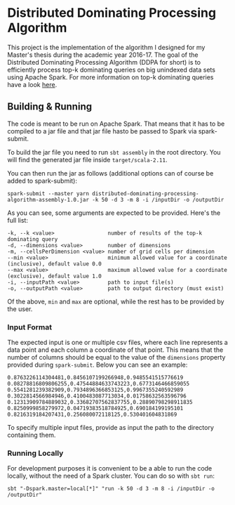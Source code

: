 # Distributed Dominating Processing Algorithm
This project is the implementation of the algorithm I designed for my Master's
thesis during the academic year 2016-17. The goal of the Distributed Dominating
Processing Algorithm (DDPA for short) is to efficiently process top-k dominating
queries on big unindexed data sets using Apache Spark. For more information on
top-k dominating queries have a look [here](http://www4.comp.polyu.edu.hk/~csmlyiu/journal/vldbj_kdom.pdf).

## Building & Running
The code is meant to be run on Apache Spark. That means that it has to be
compiled to a jar file and that jar file hasto be passed to Spark via
spark-submit.

To build the jar file you need to run `sbt assembly` in the root directory. You
will find the generated jar file inside `target/scala-2.11`.

You can then run the jar as follows (additional options can of course be added
to spark-submit):
```
spark-submit --master yarn distributed-dominating-processing-algorithm-assembly-1.0.jar -k 50 -d 3 -m 8 -i /inputDir -o /outputDir
```

As you can see, some arguments are expected to be provided. Here's the full list:
```
-k, --k <value>                 number of results of the top-k dominating query
-d, --dimensions <value>        number of dimensions
-m, --cellsPerDimension <value> number of grid cells per dimension
--min <value>                   minimum allowed value for a coordinate (inclusive), default value 0.0
--max <value>                   maximum allowed value for a coordinate (exclusive), default value 1.0
-i, --inputPath <value>         path to input file(s)
-o, --outputPath <value>        path to output directory (must exist)
```
Of the above, `min` and `max` are optional, while the rest has to be provided by
the user.

### Input Format
The expected input is one or multiple csv files, where each line represents a
data point and each column a coordinate of that point. This means that the
number of columns should be equal to the value of the `dimensions` property
provided during `spark-submit`. Below you can see an example:

```
0.8763226114304481,0.8456107199266948,0.9485541515776619
0.08278816809806255,0.47544884633743223,0.6773146466859055
0.5541281239382909,0.7934896366853125,0.9967355240592989
0.3022814566984946,0.4100483087713034,0.01758632563596796
0.12313909784889032,0.33682707562837755,0.28890798298911835
0.8250999858279972,0.04719383518784925,0.690184199195101
0.8216319184207431,0.256080072118125,0.530401604831869
```

To specify multiple input files, provide as input the path to the directory
containing them.

### Running Locally
For development purposes it is convenient to be a able to run the code locally, without the need of a Spark cluster.
You can do so with `sbt run`:
```
sbt "-Dspark.master=local[*]" "run -k 50 -d 3 -m 8 -i /inputDir -o /outputDir"
```
